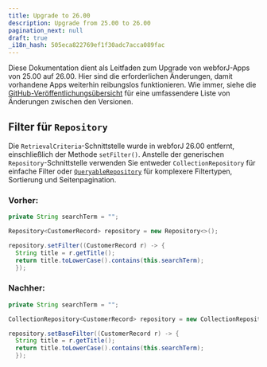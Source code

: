 ```yaml
---
title: Upgrade to 26.00
description: Upgrade from 25.00 to 26.00
pagination_next: null
draft: true
_i18n_hash: 505eca822769ef1f30adc7acca089fac
---
```

Diese Dokumentation dient als Leitfaden zum Upgrade von webforJ-Apps von 25.00 auf 26.00. 
Hier sind die erforderlichen Änderungen, damit vorhandene Apps weiterhin reibungslos funktionieren. 
Wie immer, siehe die [GitHub-Veröffentlichungsübersicht](https://github.com/webforj/webforj/releases) für eine umfassendere Liste von Änderungen zwischen den Versionen.

## Filter für `Repository`

Die `RetrievalCriteria`-Schnittstelle wurde in webforJ 26.00 entfernt, einschließlich der Methode `setFilter()`. Anstelle der generischen `Repository`-Schnittstelle verwenden Sie entweder `CollectionRepository` für einfache Filter oder [`QueryableRepository`](/docs/advanced/repository/querying-data) für komplexere Filtertypen, Sortierung und Seitenpagination.

### Vorher:
```java
private String searchTerm = "";

Repository<CustomerRecord> repository = new Repository<>();

repository.setFilter((CustomerRecord r) -> {
  String title = r.getTitle();
  return title.toLowerCase().contains(this.searchTerm);
  });
```

### Nachher:
```java {3,5}
private String searchTerm = "";

CollectionRepository<CustomerRecord> repository = new CollectionRepository<>();

repository.setBaseFilter((CustomerRecord r) -> {
  String title = r.getTitle();
  return title.toLowerCase().contains(this.searchTerm);
  });
```
